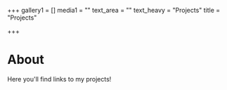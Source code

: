 +++
gallery1 = []
media1 = ""
text_area = ""
text_heavy = "Projects"
title = "Projects"

+++

# About

Here you'll find links to my projects!
